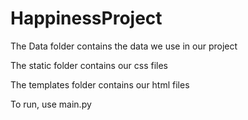 # HappinessProject

The Data folder contains the data we use in our project

The static folder contains our css files

The templates folder contains our html files


To run, use main.py